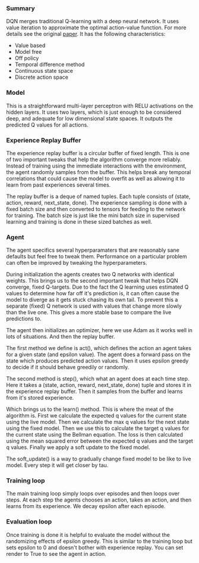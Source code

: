 ### Summary
DQN merges traditional Q-learning with a deep neural network.  It uses value iteration to approximate the optimal action-value function.  For more details see the original [paper](https://storage.googleapis.com/deepmind-media/dqn/DQNNaturePaper.pdf).  It has the following characteristics:
- Value based
- Model free
- Off policy
- Temporal difference method
- Continuous state space
- Discrete action space


### Model
This is a straightforward multi-layer perceptron with RELU activations on the hidden layers.  It uses two layers, which is just enough to be considered deep, and adequate for low dimensional state spaces.  It outputs the predicted Q values for all actions.


### Experience Replay Buffer
The experience replay buffer is a circular buffer of fixed length.  This is one of two important tweaks that help the algorithm converge more reliably.  Instead of training using the immediate interactions with the environment, the agent randomly samples from the buffer.  This helps break any temporal correlations that could cause the model to overfit as well as allowing it to learn from past experiences several times.

The replay buffer is a deque of named tuples.  Each tuple consists of (state, action, reward, next_state, done).  The experience sampling is done with a fixed batch size and then converted to tensors for feeding to the network for training.  The batch size is just like the mini batch size in supervised learning and training is done in these sized batches as well.


### Agent
The agent specifics several hyperparamaters that are reasonably sane defaults but feel free to tweak them.  Performance on a particular problem can often be improved by tweaking the hyperparameters.

During initialization the agents creates two Q networks with identical weights.  This brings us to the second important tweak that helps DQN converge, fixed Q-targets.  Due to the fact the Q learning uses estimated Q values to determine how far off it's prediction is, it can often cause the model to diverge as it gets stuck chasing its own tail.  To prevent this a separate (fixed) Q network is used with values that change more slowly than the live one.  This gives a more stable base to compare the live predictions to.

The agent then initializes an optimizer, here we use Adam as it works well in lots of situations.  And then the replay buffer.

The first method we define is act(), which defines the action an agent takes for a given state (and epsilon value).   The agent does a forward pass on the state which produces predicted action values.  Then it uses epsilon greedy to decide if it should behave greedily or randomly.

The second method is step(), which what an agent does at each time step.  Here it takes a (state, action, reward, next_state, done) tuple and stores it in the experience replay buffer.  Then it samples from the buffer and learns from it's stored experience.

Which brings us to the learn() method.  This is where the meat of the algorithm is.  First we calculate the expected q values for the current state using the live model.  Then we calculate the max q values for the next state using the fixed model.  Then we use this to calculate the target q values for the current state using the Bellman equation.  The loss is then calculated using the mean squared error between the expected q values and the target q values.  Finally we apply a soft update to the fixed model.

The soft_update() is a way to gradually change fixed model to be like to live model.  Every step it will get closer by tau.


### Training loop
The main training loop simply loops over episodes and then loops over steps.  At each step the agents chooses an action, takes an action, and then learns from its experience.  We decay epsilon after each episode.


### Evaluation loop
Once training is done it is helpful to evaluate the model without the randomizing effects of epsilon greedy.  This is similar to the training loop but sets epsilon to 0 and doesn't bother with experience replay.   You can set render to True to see the agent in action.
